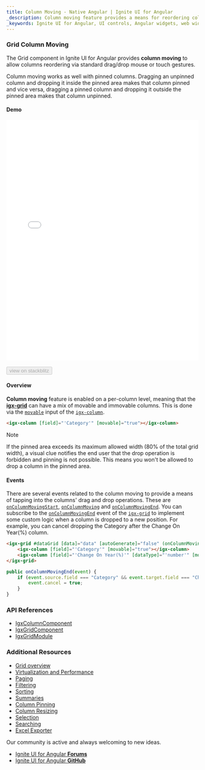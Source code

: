 ```yaml
---
title: Column Moving - Native Angular | Ignite UI for Angular
_description: Column moving feature provides a means for reordering columns interactively via a standard drag/drop mouse gesture.
_keywords: Ignite UI for Angular, UI controls, Angular widgets, web widgets, UI widgets, Angular, Native Angular Components Suite, Native Angular Controls, Native Angular Components Library, Angular Data Grid component, Angular Data Grid control, Native Angular Components, Angular Grid component, Angular Grid control, Angular High Performance Grid, Column Moving, Grid Column Moving, Angular Grid Column Moving, Angular column moving
---
```


### Grid Column Moving

The Grid component in Ignite UI for Angular provides **column moving** to allow columns reordering via standard drag/drop mouse or touch gestures.

Column moving works as well with pinned columns. Dragging an unpinned column and dropping it inside the pinned area makes that column pinned and vice versa, dragging a pinned column and dropping it outside the pinned area makes that column unpinned.

#### Demo

<div class="sample-container loading" style="height:630px">
    <iframe id="column-moving-sample-iframe" src='{environment:demosBaseUrl}/grid-moving-sample' width="100%" height="100%" seamless frameBorder="0" onload="onSampleIframeContentLoaded(this);"></iframe>
</div>
<br/>
<div>
<button data-localize="stackblitz" disabled class="stackblitz-btn" data-iframe-id="column-moving-sample-iframe" data-demos-base-url="{environment:demosBaseUrl}">view on stackblitz</button>
</div>
<div class="divider--half"></div>

#### Overview
**Column moving** feature is enabled on a per-column level, meaning that the [**igx-grid**]({environment:angularApiUrl}/classes/igxgridcomponent.html) can have a mix of movable and immovable columns. This is done via the [`movable`]({environment:angularApiUrl}/classes/igxcolumncomponent.html#movable) input of the [`igx-column`]({environment:angularApiUrl}/classes/igxcolumncomponent.html).

```html
<igx-column [field]="'Category'" [movable]="true"></igx-column>
```

> [!NOTE]
> If the pinned area exceeds its maximum allowed width (80% of the total grid width), a visual clue notifies the end user that the drop operation is forbidden and pinning is not possible. This means you won't be allowed to drop a column in the pinned area.

#### Events
There are several events related to the column moving to provide a means of tapping into the columns' drag and drop operations. These are [`onColumnMovingStart`]({environment:angularApiUrl}/classes/igxgridcomponent.html#oncolumnmovingstart), [`onColumnMoving`]({environment:angularApiUrl}/classes/igxgridcomponent.html#oncolumnmoving) and [`onColumnMovingEnd`]({environment:angularApiUrl}/classes/igxgridcomponent.html#oncolumnmovingend). 
You can subscribe to the [`onColumnMovingEnd`]({environment:angularApiUrl}/classes/igxgridcomponent.html#oncolumnmovingend) event of the [`igx-grid`]({environment:angularApiUrl}/classes/igxgridcomponent.html) to implement some custom logic when a column is dropped to a new position. For example, you can cancel dropping the Category after the Change On Year(%) column.

```html
<igx-grid #dataGrid [data]="data" [autoGenerate]="false" (onColumnMovingEnd)="onColumnMovingEnd($event)">
    <igx-column [field]="'Category'" [movable]="true"></igx-column>
    <igx-column [field]="'Change On Year(%)'" [dataType]="'number'" [movable]="true" ></igx-column>
</igx-grid>
```

```typescript
public onColumnMovingEnd(event) {
    if (event.source.field === "Category" && event.target.field === "Change On Year(%)") {
        event.cancel = true;
    }
}
```

### API References
* [IgxColumnComponent]({environment:angularApiUrl}/classes/igxcolumncomponent.html)
* [IgxGridComponent]({environment:angularApiUrl}/classes/igxgridcomponent.html)
* [IgxGridModule]({environment:angularApiUrl}/classes/igxgridmodule.html)

### Additional Resources
<div class="divider--half"></div>

* [Grid overview](grid.md)
* [Virtualization and Performance](grid_virtualization.md)
* [Paging](grid_paging.md)
* [Filtering](grid_filtering.md)
* [Sorting](grid_sorting.md)
* [Summaries](grid_summaries.md)
* [Column Pinning](grid_column_pinning.md)
* [Column Resizing](grid_column_resizing.md)
* [Selection](grid_selection.md)
* [Searching](grid_search.md)
* [Excel Exporter](exporter_excel.md)

<div class="divider--half"></div>
Our community is active and always welcoming to new ideas.

* [Ignite UI for Angular **Forums**](https://www.infragistics.com/community/forums/f/ignite-ui-for-angular)
* [Ignite UI for Angular **GitHub**](https://github.com/IgniteUI/igniteui-angular)
